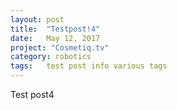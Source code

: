 ```yaml
---
layout: post
title:  "Testpost!4"
date:   May 12, 2017
project: "Cosmetiq.tv"
category: robotics
tags: 	test post info various tags
---
```

Test post4

